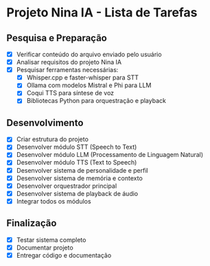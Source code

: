 # Projeto Nina IA - Lista de Tarefas

## Pesquisa e Preparação
- [x] Verificar conteúdo do arquivo enviado pelo usuário
- [x] Analisar requisitos do projeto Nina IA
- [x] Pesquisar ferramentas necessárias:
  - [x] Whisper.cpp e faster-whisper para STT
  - [x] Ollama com modelos Mistral e Phi para LLM
  - [x] Coqui TTS para síntese de voz
  - [x] Bibliotecas Python para orquestração e playback

## Desenvolvimento
- [x] Criar estrutura do projeto
- [x] Desenvolver módulo STT (Speech to Text)
- [x] Desenvolver módulo LLM (Processamento de Linguagem Natural)
- [x] Desenvolver módulo TTS (Text to Speech)
- [x] Desenvolver sistema de personalidade e perfil
- [x] Desenvolver sistema de memória e contexto
- [x] Desenvolver orquestrador principal
- [x] Desenvolver sistema de playback de áudio
- [x] Integrar todos os módulos

## Finalização
- [x] Testar sistema completo
- [x] Documentar projeto
- [x] Entregar código e documentação
